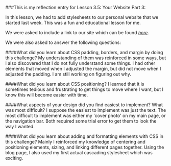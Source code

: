 ###This is my reflection entry for Lesson 3.5: Your Website Part 3:

In this lesson, we had to add stylesheets to our personal website that we started last week.  This was a fun and educational lesson for me.

We were asked to include a link to our site which can be found [*here*](http://jamesponeal.github.io).

We were also asked to answer the following questions:

####What did you learn about CSS padding, borders, and margin by doing this challenge?
My understanding of them was reinforced in some ways, but I also discovered that I do not fully understand some things.  I had other elements that moved when I adjusted the margin, but did not move when I adjusted the padding.  I am still working on figuring out why.

####What did you learn about CSS positioning?
I learned that it is sometimes tedious and frustrating to get things to move where I want, but I know this will become easier with time.

####What aspects of your design did you find easiest to implement? What was most difficult?
I suppose the easiest to implement was just the text.  The most difficult to implement was either my 'cover photo' on my main page, or the navigation bar.  Both required some trial error to get them to look the way I wanted.

####What did you learn about adding and formatting elements with CSS in this challenge?
Mainly I reinforced my knowledge of centering and positioning elements, sizing, and linking different pages together.  Using the blog page, I also used my first actual cascading stylesheet which was exciting.

